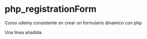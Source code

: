 # php_registrationForm
Curso udemy consistente en crear un formulario dinamico con php

Una línea añadida.
